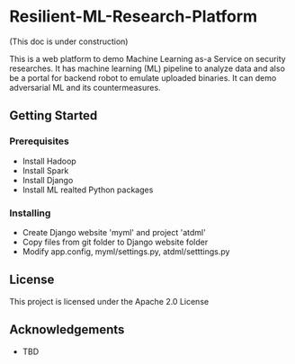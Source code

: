 # Resilient-ML-Research-Platform 
(This doc is under construction)

This is a web platform to demo Machine Learning as-a Service on security researches. 
It has machine learning (ML) pipeline to analyze data and also be a portal for backend robot to emulate uploaded binaries.
It can demo adversarial ML and its countermeasures.

## Getting Started
### Prerequisites

* Install Hadoop
* Install Spark
* Install Django 
* Install ML realted Python packages

### Installing

* Create Django website 'myml' and project 'atdml'
* Copy files from git folder to Django website folder
* Modify app.config, myml/settings.py, atdml/setttings.py

## License
This project is licensed under the Apache 2.0 License 

## Acknowledgements
* TBD

